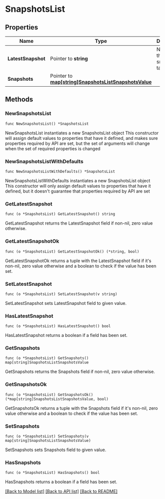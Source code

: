 # SnapshotsList

## Properties

Name | Type | Description | Notes
------------ | ------------- | ------------- | -------------
**LatestSnapshot** | Pointer to **string** | Name of the latest snapshot taken | [optional] 
**Snapshots** | Pointer to [**map[string]SnapshotsListSnapshotsValue**](SnapshotsListSnapshotsValue.md) |  | [optional] 

## Methods

### NewSnapshotsList

`func NewSnapshotsList() *SnapshotsList`

NewSnapshotsList instantiates a new SnapshotsList object
This constructor will assign default values to properties that have it defined,
and makes sure properties required by API are set, but the set of arguments
will change when the set of required properties is changed

### NewSnapshotsListWithDefaults

`func NewSnapshotsListWithDefaults() *SnapshotsList`

NewSnapshotsListWithDefaults instantiates a new SnapshotsList object
This constructor will only assign default values to properties that have it defined,
but it doesn't guarantee that properties required by API are set

### GetLatestSnapshot

`func (o *SnapshotsList) GetLatestSnapshot() string`

GetLatestSnapshot returns the LatestSnapshot field if non-nil, zero value otherwise.

### GetLatestSnapshotOk

`func (o *SnapshotsList) GetLatestSnapshotOk() (*string, bool)`

GetLatestSnapshotOk returns a tuple with the LatestSnapshot field if it's non-nil, zero value otherwise
and a boolean to check if the value has been set.

### SetLatestSnapshot

`func (o *SnapshotsList) SetLatestSnapshot(v string)`

SetLatestSnapshot sets LatestSnapshot field to given value.

### HasLatestSnapshot

`func (o *SnapshotsList) HasLatestSnapshot() bool`

HasLatestSnapshot returns a boolean if a field has been set.

### GetSnapshots

`func (o *SnapshotsList) GetSnapshots() map[string]SnapshotsListSnapshotsValue`

GetSnapshots returns the Snapshots field if non-nil, zero value otherwise.

### GetSnapshotsOk

`func (o *SnapshotsList) GetSnapshotsOk() (*map[string]SnapshotsListSnapshotsValue, bool)`

GetSnapshotsOk returns a tuple with the Snapshots field if it's non-nil, zero value otherwise
and a boolean to check if the value has been set.

### SetSnapshots

`func (o *SnapshotsList) SetSnapshots(v map[string]SnapshotsListSnapshotsValue)`

SetSnapshots sets Snapshots field to given value.

### HasSnapshots

`func (o *SnapshotsList) HasSnapshots() bool`

HasSnapshots returns a boolean if a field has been set.


[[Back to Model list]](../README.md#documentation-for-models) [[Back to API list]](../README.md#documentation-for-api-endpoints) [[Back to README]](../README.md)


